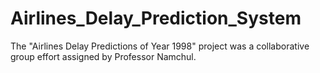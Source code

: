 # Airlines_Delay_Prediction_System
The "Airlines Delay Predictions of Year 1998" project was a collaborative group effort assigned by Professor Namchul. 
